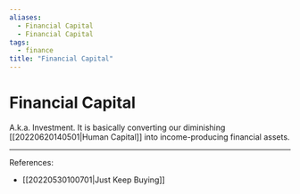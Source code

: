 ```yaml
---
aliases:
  - Financial Capital
  - Financial Capital
tags:
  - finance
title: "Financial Capital"
---
```


# Financial Capital

A.k.a. Investment. It is basically converting our diminishing [[20220620140501|Human Capital]] into income-producing financial assets.

---
References:
- [[20220530100701|Just Keep Buying]]